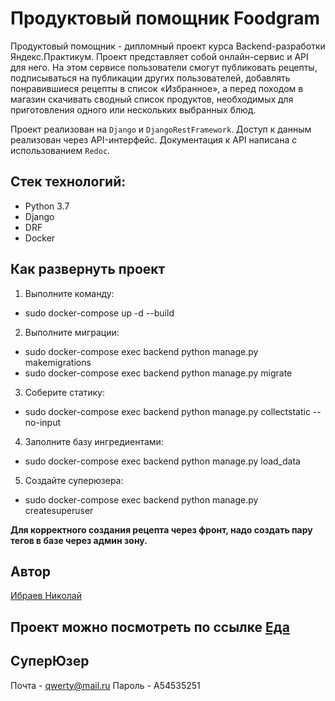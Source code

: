 # Продуктовый помощник Foodgram

Продуктовый помощник - дипломный проект курса Backend-разработки Яндекс.Практикум. Проект представляет собой онлайн-сервис и API для него. На этом сервисе пользователи смогут публиковать рецепты, подписываться на публикации других пользователей, добавлять понравившиеся рецепты в список «Избранное», а перед походом в магазин скачивать сводный список продуктов, необходимых для приготовления одного или нескольких выбранных блюд.

Проект реализован на `Django` и `DjangoRestFramework`. Доступ к данным реализован через API-интерфейс. Документация к API написана с использованием `Redoc`.

## Стек технологий:

* Python 3.7
* Django
* DRF
* Docker

## Как развернуть проект

1. Выполните команду:
- sudo docker-compose up -d --build
2. Выполните миграции:
- sudo docker-compose exec backend python manage.py makemigrations
- sudo docker-compose exec backend python manage.py migrate
3. Соберите статику:
- sudo docker-compose exec backend python manage.py collectstatic --no-input
4. Заполните базу ингредиентами:
- sudo docker-compose exec backend python manage.py load_data
5. Создайте суперюзера:
- sudo docker-compose exec backend python manage.py createsuperuser

**Для корректного создания рецепта через фронт, надо создать пару тегов в базе через админ зону.**


## Автор
[Ибраев Николай](https://github.com/Melnik-ni)

## Проект можно посмотреть по ссылке [Еда](http://158.160.28.251/recipes)


## СуперЮзер

Почта - qwerty@mail.ru
Пароль - A54535251
